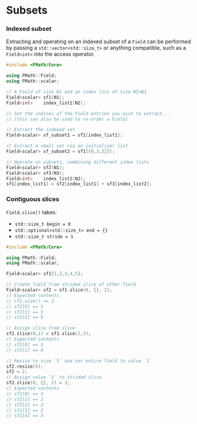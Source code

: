 Subsets
=======================================================

### Indexed subset

Extracting and operating on an indexed subset of a `Field`
can be performed by passing a `std::vector<std::size_t>`
or anything compatible, such as a `Field<int>` into the
access operator.

```C++
#include <FMath/Core>

using FMath::Field;
using FMath::scalar;

// A Field of size N1 and an index list of size N2<N1
Field<scalar> sf1(N1);
Field<int>    index_list1(N2);

// Set the indices of the Field entries you wish to extract...
// (this can also be used to re-order a Field)

// Extract the indexed set
Field<scalar> sf_subset1 = sf1[index_list1];

// Extract a small set via an initializer list
Field<scalar> sf_subset2 = sf1[{0,3,22}];

// Operate on subsets, combining different index lists
Field<scalar> sf2(N1);
Field<scalar> sf3(N3);
Field<int>    index_list2(N2);
sf1[index_list1] = sf2[index_list1] + sf3[index_list2];
```

### Contiguous slices

`Field.slice()` takes:
- `std::size_t begin = 0`
- `std::optional<std::size_t> end = {}`
- `std::size_t stride = 1`


```C++
#include <FMath/Core>

using FMath::Field;
using FMath::scalar;

Field<scalar> sf1{1,2,3,4,5};

// Create field from strided slice of other field
Field<scalar> sf2 = sf1.slice(0, {}, 2);
// Expected contents
// sf2.size() == 3
// sf2[0] == 1
// sf2[1] == 3
// sf2[2] == 5

// Assign slice from slice
sf2.slice(0,1) = sf1.slice(2,3);
// Expected contents
// sf2[0] == 3
// sf2[1] == 4

// Resize to size `5` and set entire field to value `2`
sf2.resize(5);
sf2 = 2;
// Assign value `3` to strided slice
sf2.slice(0, {}, 2) = 3;
// Expected contents
// sf2[0] == 3
// sf2[1] == 2
// sf2[2] == 3
// sf2[3] == 2
// sf2[4] == 3
```